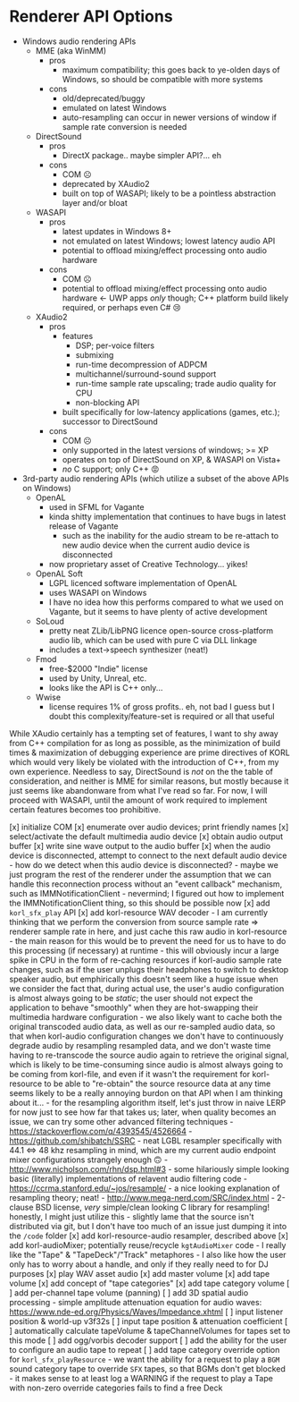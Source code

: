 # Renderer API Options

- Windows audio rendering APIs
    - MME (aka WinMM)
        - pros
            - maximum compatibility; this goes back to ye-olden days of Windows, so should be compatible with more systems
        - cons
            - old/deprecated/buggy
            - emulated on latest Windows
            - auto-resampling can occur in newer versions of window if sample rate conversion is needed
    - DirectSound
        - pros
            - DirectX package.. maybe simpler API?... eh
        - cons
            - COM ☹
            - deprecated by XAudio2
            - built on top of WASAPI; likely to be a pointless abstraction layer and/or bloat
    - WASAPI
        - pros
            - latest updates in Windows 8+
            - not emulated on latest Windows; lowest latency audio API
            - potential to offload mixing/effect processing onto audio hardware
        - cons
            - COM ☹
            - potential to offload mixing/effect processing onto audio hardware <- UWP apps _only_ though; C++ platform build likely required, or perhaps even C# 😢
    - XAudio2
        - pros
            - features
                - DSP; per-voice filters
                - submixing
                - run-time decompression of ADPCM
                - multichannel/surround-sound support
                - run-time sample rate upscaling; trade audio quality for CPU
                - non-blocking API
            - built specifically for low-latency applications (games, etc.); successor to DirectSound
        - cons
            - COM ☹
            - only supported in the latest versions of windows; >= XP
            - operates on top of DirectSound on XP, & WASAPI on Vista+
            - _no_ C support; only C++ 😡
- 3rd-party audio rendering APIs (which utilize a subset of the above APIs on Windows)
    - OpenAL
        - used in SFML for Vagante
        - kinda shitty implementation that continues to have bugs in latest release of Vagante
            - such as the inability for the audio stream to be re-attach to new audio device when the current audio device is disconnected
        - now proprietary asset of Creative Technology... yikes!
    - OpenAL Soft
        - LGPL licenced software implementation of OpenAL
        - uses WASAPI on Windows
        - I have no idea how this performs compared to what we used on Vagante, but it seems to have plenty of active development
    - SoLoud
        - pretty neat ZLib/LibPNG licence open-source cross-platform audio lib, which can be used with pure C via DLL linkage
        - includes a text->speech synthesizer (neat!)
    - Fmod
        - free-$2000 "Indie" license
        - used by Unity, Unreal, etc.
        - looks like the API is C++ only...
    - Wwise
        - license requires 1% of gross profits.. eh, not bad I guess but I doubt this complexity/feature-set is required or all that useful

While XAudio certainly has a tempting set of features, I want to shy away from C++ compilation for as long as possible, as the minimization of build times & maximization of debugging experience are prime directives of KORL which would very likely be violated with the introduction of C++, from my own experience.  Needless to say, DirectSound is _not_ on the the table of consideration, and neither is MME for similar reasons, but mostly because it just seems like abandonware from what I've read so far.  For now, I will proceed with WASAPI, until the amount of work required to implement certain features becomes too prohibitive.

[x] initialize COM
[x] enumerate over audio devices; print friendly names
[x] select/activate the default multimedia audio device
[x] obtain audio output buffer
[x] write sine wave output to the audio buffer
[x] when the audio device is disconnected, attempt to connect to the next default audio device
    - how do we detect when this audio device is disconnected?
    - maybe we just program the rest of the renderer under the assumption that we can handle this reconnection process without an "event callback" mechanism, such as IMMNotificationClient
    - nevermind; I figured out how to implement the IMMNotificationClient thing, so this should be possible now
[x] add `korl_sfx_play` API
    [x] add korl-resource WAV decoder
        - I am currently thinking that we perform the conversion from source sample rate => renderer sample rate in here, and just cache this raw audio in korl-resource
            - the main reason for this would be to prevent the need for us to have to do this processing (if necessary) at runtime
            - this will obviously incur a large spike in CPU in the form of re-caching resources if korl-audio sample rate changes, such as if the user unplugs their headphones to switch to desktop speaker audio, but emphirically this doesn't seem like a huge issue when we consider the fact that, during actual use, the user's audio configuration is almost always going to be _static_; the user should not expect the application to behave "smoothly" when they are hot-swapping their multimedia hardware configuration
            - we also likely want to cache both the original transcoded audio data, as well as our re-sampled audio data, so that when korl-audio configuration changes we don't have to continuously degrade audio by resampling resampled data, and we don't waste time having to re-transcode the source audio again to retrieve the original signal, which is likely to be time-consuming since audio is almost always going to be coming from korl-file, and even if it wasn't the requirement for korl-resource to be able to "re-obtain" the source resource data at any time seems likely to be a really annoying burdon on that API when I am thinking about it...
        - for the resampling algorithm itself, let's just throw in naive LERP for now just to see how far that takes us; later, when quality becomes an issue, we can try some other advanced filtering techniques
            - https://stackoverflow.com/q/4393545/4526664
                - https://github.com/shibatch/SSRC
                    - neat LGBL resampler specifically with 44.1 <=> 48 khz resampling in mind, which are my current audio endpoint mixer configurations strangely enough 🙃
                - http://www.nicholson.com/rhn/dsp.html#3
                    - some hilariously simple looking basic (literally) implementations of relavent audio filtering code
                - https://ccrma.stanford.edu/~jos/resample/
                    - a nice looking explanation of resampling theory; neat!
                - http://www.mega-nerd.com/SRC/index.html
                    - 2-clause BSD license, _very_ simple/clean looking C library for resampling!  honestly, I might just utilize this
                    - slightly lame that the source isn't distributed via git, but I don't have too much of an issue just dumping it into the `/code` folder
    [x] add korl-resource-audio resampler, described above
    [x] add korl-audioMixer; potentially reuse/recycle `kgtAudioMixer` code
        - I really like the "Tape" & "TapeDeck"/"Track" metaphores
        - I also like how the user only has to worry about a handle, and only if they really need to for DJ purposes
    [x] play WAV asset audio
[x] add master volume
[x] add tape volume
[x] add concept of "tape categories"
    [x] add tape category volume
[ ] add per-channel tape volume (panning)
[ ] add 3D spatial audio processing
    - simple amplitude attenuation equation for audio waves: https://www.nde-ed.org/Physics/Waves/Impedance.xhtml
    [ ] input listener position & world-up v3f32s
    [ ] input tape position & attenuation coefficient
    [ ] automatically calculate tapeVolume & tapeChannelVolumes for tapes set to this mode
[ ] add ogg/vorbis decoder support
[ ] add the ability for the user to configure an audio tape to repeat
[ ] add tape category override option for `korl_sfx_playResource`
    - we want the ability for a request to play a `BGM` sound category tape to override `SFX` tapes, so that BGMs don't get blocked
    - it makes sense to at least log a WARNING if the request to play a Tape with non-zero override categories fails to find a free Deck
